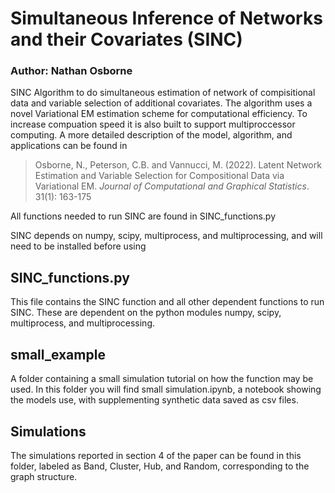 # Simultaneous Inference of Networks and their Covariates (SINC)

### Author: Nathan Osborne

SINC Algorithm to do simultaneous estimation of network of compisitional data and variable selection of additional covariates. The algorithm uses a novel Variational EM estimation scheme for computational efficiency. To increase compuation speed it is also built to support multiproccessor computing. A more detailed description of the model, algorithm, and applications can be found in 

> Osborne, N., Peterson, C.B. and Vannucci, M. (2022). Latent Network Estimation and Variable Selection for Compositional Data via 
Variational EM. *Journal of Computational and Graphical Statistics*. 31(1): 163-175

All functions needed to run SINC are found in SINC_functions.py

SINC depends on numpy, scipy, multiprocess, and multiprocessing, and will need to be installed before using

## SINC_functions.py

This file contains the SINC function and all other dependent functions to run SINC. These are dependent on the python modules numpy, scipy, multiprocess, and multiprocessing.

## small_example

A folder containing a small simulation tutorial on how the function may be used. In this folder you will find small simulation.ipynb, a notebook showing the models use, with supplementing synthetic data saved as csv files.

## Simulations

The simulations reported in section 4 of the paper can be found in this folder, labeled as Band, Cluster, Hub, and Random, corresponding to the graph structure.
